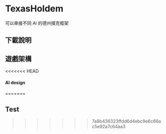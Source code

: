 # TexasHoldem
可以串接不同 AI 的德州撲克框架

## 下載說明
## 遊戲架構
<<<<<<< HEAD
#### AI design
=======
## Test
>>>>>>> 7a8b436323ffdd6d4ebc9e6c66ac5e92a7c64aa3
